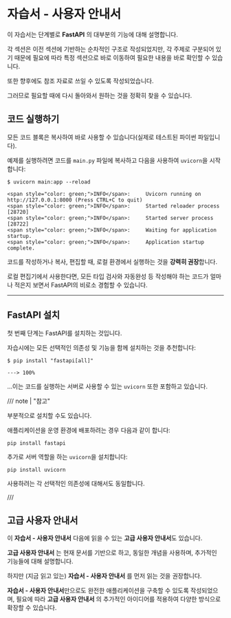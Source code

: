 # 자습서 - 사용자 안내서

이 자습서는 단계별로 **FastAPI** 의 대부분의 기능에 대해 설명합니다.

각 섹션은 이전 섹션에 기반하는 순차적인 구조로 작성되었지만, 각 주제로 구분되어 있기 때문에 필요에 따라 특정 섹션으로 바로 이동하여 필요한 내용을 바로 확인할 수 있습니다.

또한 향후에도 참조 자료로 쓰일 수 있도록 작성되었습니다.

그러므로 필요할 때에 다시 돌아와서 원하는 것을 정확히 찾을 수 있습니다.

## 코드 실행하기

모든 코드 블록은 복사하여 바로 사용할 수 있습니다(실제로 테스트된 파이썬 파일입니다).

예제를 실행하려면 코드를 `main.py` 파일에 복사하고 다음을 사용하여 `uvicorn`을 시작합니다:

<div class="termy">

```console
$ uvicorn main:app --reload

<span style="color: green;">INFO</span>:     Uvicorn running on http://127.0.0.1:8000 (Press CTRL+C to quit)
<span style="color: green;">INFO</span>:     Started reloader process [28720]
<span style="color: green;">INFO</span>:     Started server process [28722]
<span style="color: green;">INFO</span>:     Waiting for application startup.
<span style="color: green;">INFO</span>:     Application startup complete.
```

</div>

코드를 작성하거나 복사, 편집할 때, 로컬 환경에서 실행하는 것을 **강력히 권장**합니다.

로컬 편집기에서 사용한다면, 모든 타입 검사와 자동완성 등 작성해야 하는 코드가 얼마나 적은지 보면서 FastAPI의 비로소 경험할 수 있습니다.


---

## FastAPI 설치

첫 번째 단계는 FastAPI를 설치하는 것입니다.

자습시에는 모든 선택적인 의존성 및 기능을 함께 설치하는 것을 추천합니다:

<div class="termy">

```console
$ pip install "fastapi[all]"

---> 100%
```

</div>

...이는 코드를 실행하는 서버로 사용할 수 있는 `uvicorn` 또한 포함하고 있습니다.

/// note | "참고"

부분적으로 설치할 수도 있습니다.

애플리케이션을 운영 환경에 배포하려는 경우 다음과 같이 합니다:

```
pip install fastapi
```

추가로 서버 역할을 하는 `uvicorn`을 설치합니다:

```
pip install uvicorn
```

사용하려는 각 선택적인 의존성에 대해서도 동일합니다.

///

## 고급 사용자 안내서

이 **자습서 - 사용자 안내서** 다음에 읽을 수 있는 **고급 사용자 안내서**도 있습니다.

**고급 사용자 안내서** 는 현재 문서를 기반으로 하고, 동일한 개념을 사용하며, 추가적인 기능들에 대해 설명합니다.

하지만 (지금 읽고 있는) **자습서 - 사용자 안내서** 를 먼저 읽는 것을 권장합니다.

**자습서 - 사용자 안내서**만으로도 완전한 애플리케이션을 구축할 수 있도록 작성되었으며, 필요에 따라 **고급 사용자 안내서** 의 추가적인 아이디어를 적용하여 다양한 방식으로 확장할 수 있습니다.
